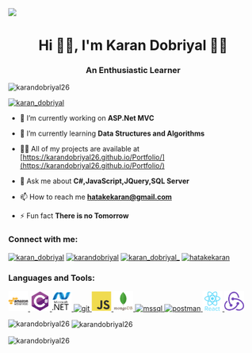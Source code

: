 <img src="https://media-exp1.licdn.com/dms/image/C4D16AQFcFFB0p-oKaQ/profile-displaybackgroundimage-shrink_350_1400/0/1644944148008?e=1660176000&v=beta&t=_-Y7EGdQcNGfTsb9oJnDW-6CNr5AdxkpEWi9cJe9AZg"/>
<h1 align="center">Hi 👋🏻, I'm Karan Dobriyal 🧒🏻</h1>
<h3 align="center">An Enthusiastic Learner</h3>

<p align="left"> <img src="https://komarev.com/ghpvc/?username=karandobriyal26&label=Profile%20views&color=0e75b6&style=flat" alt="karandobriyal26" /> </p>

<p align="left"> <a href="https://twitter.com/karan_dobriyal" target="blank"><img src="https://img.shields.io/twitter/follow/karan_dobriyal?logo=twitter&style=for-the-badge" alt="karan_dobriyal" /></a> </p>

- 🔭 I’m currently working on **ASP.Net MVC**

- 🌱 I’m currently learning **Data Structures and Algorithms**

- 👨‍💻 All of my projects are available at [https://karandobriyal26.github.io/Portfolio/](https://karandobriyal26.github.io/Portfolio/)

- 💬 Ask me about **C#,JavaScript,JQuery,SQL Server**

- 📫 How to reach me **hatakekaran@gmail.com**

- ⚡ Fun fact **There is no Tomorrow**

<h3 align="left">Connect with me:</h3>
<p align="left">
<a href="https://twitter.com/karan_dobriyal" target="blank"><img align="center" src="https://raw.githubusercontent.com/rahuldkjain/github-profile-readme-generator/master/src/images/icons/Social/twitter.svg" alt="karan_dobriyal" height="30" width="40" /></a>
<a href="https://linkedin.com/in/karandobriyal" target="blank"><img align="center" src="https://raw.githubusercontent.com/rahuldkjain/github-profile-readme-generator/master/src/images/icons/Social/linked-in-alt.svg" alt="karandobriyal" height="30" width="40" /></a>
<a href="https://instagram.com/karan_dobriyal_" target="blank"><img align="center" src="https://raw.githubusercontent.com/rahuldkjain/github-profile-readme-generator/master/src/images/icons/Social/instagram.svg" alt="karan_dobriyal_" height="30" width="40" /></a> 
<a href="https://www.leetcode.com/hatakekaran" target="blank"><img align="center" src="https://raw.githubusercontent.com/rahuldkjain/github-profile-readme-generator/master/src/images/icons/Social/leet-code.svg" alt="hatakekaran" height="30" width="40" /></a>
</p>

<h3 align="left">Languages and Tools:</h3>
<p align="left"> <a href="https://aws.amazon.com" target="_blank" rel="noreferrer"> <img src="https://raw.githubusercontent.com/devicons/devicon/master/icons/amazonwebservices/amazonwebservices-original-wordmark.svg" alt="aws" width="40" height="40"/> </a>  <a href="https://www.w3schools.com/cs/" target="_blank" rel="noreferrer"> <img src="https://raw.githubusercontent.com/devicons/devicon/master/icons/csharp/csharp-original.svg" alt="csharp" width="40" height="40"/> </a> <a href="https://dotnet.microsoft.com/" target="_blank" rel="noreferrer"> <img src="https://raw.githubusercontent.com/devicons/devicon/master/icons/dot-net/dot-net-original-wordmark.svg" alt="dotnet" width="40" height="40"/> </a> <a href="https://git-scm.com/" target="_blank" rel="noreferrer"> <img src="https://www.vectorlogo.zone/logos/git-scm/git-scm-icon.svg" alt="git" width="40" height="40"/> </a> <a href="https://developer.mozilla.org/en-US/docs/Web/JavaScript" target="_blank" rel="noreferrer"> <img src="https://raw.githubusercontent.com/devicons/devicon/master/icons/javascript/javascript-original.svg" alt="javascript" width="40" height="40"/> </a> <a href="https://www.mongodb.com/" target="_blank" rel="noreferrer"> <img src="https://raw.githubusercontent.com/devicons/devicon/master/icons/mongodb/mongodb-original-wordmark.svg" alt="mongodb" width="40" height="40"/> </a> <a href="https://www.microsoft.com/en-us/sql-server" target="_blank" rel="noreferrer"> <img src="https://www.svgrepo.com/show/303229/microsoft-sql-server-logo.svg" alt="mssql" width="40" height="40"/> </a> <a href="https://postman.com" target="_blank" rel="noreferrer"> <img src="https://www.vectorlogo.zone/logos/getpostman/getpostman-icon.svg" alt="postman" width="40" height="40"/> </a> </a> <a href="https://reactjs.org/" target="_blank" rel="noreferrer"> <img src="https://raw.githubusercontent.com/devicons/devicon/master/icons/react/react-original-wordmark.svg" alt="react" width="40" height="40"/> </a> <a href="https://redux.js.org" target="_blank" rel="noreferrer"> <img src="https://raw.githubusercontent.com/devicons/devicon/master/icons/redux/redux-original.svg" alt="redux" width="40" height="40"/> </a> </p>

<p><img align="left" src="https://github-readme-stats.vercel.app/api/top-langs?username=karandobriyal26&show_icons=true&locale=en&layout=compact" alt="karandobriyal26" /></p>

<p>&nbsp;<img align="center" src="https://github-readme-stats.vercel.app/api?username=karandobriyal26&show_icons=true&locale=en" alt="karandobriyal26" /></p>

<p><img align="center" src="https://github-readme-streak-stats.herokuapp.com/?user=karandobriyal26&" alt="karandobriyal26" /></p>

